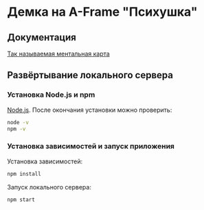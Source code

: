 # Демка на A-Frame "Психушка"

## Документация

[Так называемая ментальная карта](https://miro.com/app/board/uXjVJEADGWE=/?share_link_id=766871944781)

## Развёртывание локального сервера

### Установка Node.js и npm

[Node.js](https://nodejs.org/en). После окончания установки можно проверить:

```bash
node -v
npm -v
```

### Установка зависимостей и запуск приложения

Установка зависимостей:

```bash
npm install
```
Запуск локального сервера:

```bash
npm start
```